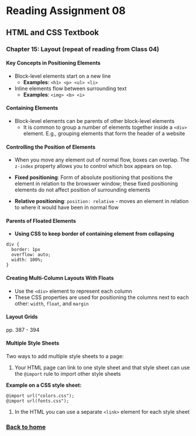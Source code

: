 # Reading Assignment 08

## HTML and CSS Textbook

### **Chapter 15: Layout (repeat of reading from Class 04)**

#### Key Concepts in Positioning Elements

* Block-level elements start on a new line
  * **Examples**: `<h1> <p> <ul> <li>`
* Inline elements flow between surrounding text
  * **Examples**: `<img> <b> <i>`

#### Containing Elements

* Block-level elements can be parents of other block-level elements
  * It is common to group a number of elements together inside a `<div>` element. E.g., grouping elements that form the header of a website

#### Controlling the Position of Elements

* When you move any element out of normal flow, boxes can overlap. The `z-index` property allows you to control which box appears on top.

* **Fixed positioning**: Form of absolute positioning that positions the element in relation to the browswer window; these fixed positioning elements do not affect position of surrounding elements

* **Relative positioning**: `position: relative` - moves an element in relation to where it would have been in normal flow

#### Parents of Floated Elements

* **Using CSS to keep border of containing element from collapsing**

```
div {
  border: 1px
  overflow: auto;
  width: 100%;
}
```

#### Creating Multi-Column Layouts With Floats

* Use the `<div>` element to represent each column
* These CSS properties are used for positioning the columns next to each other: `width`, `float`, and `margin`

#### Layout Grids

pp. 387 - 394

#### Multiple Style Sheets

Two ways to add multiple style sheets to a page:

1. Your HTML page can link to one style sheet and that style sheet can use the `@import` rule to import other style sheets
  
  **Example on a CSS style sheet:**

  ```
  @import url("colors.css");
  @import url(fonts.css");
  ```

1. In the HTML you can use a separate `<link>` element for each style sheet

### [Back to home](https://dcalhoun286.github.io/reading-notes/)
